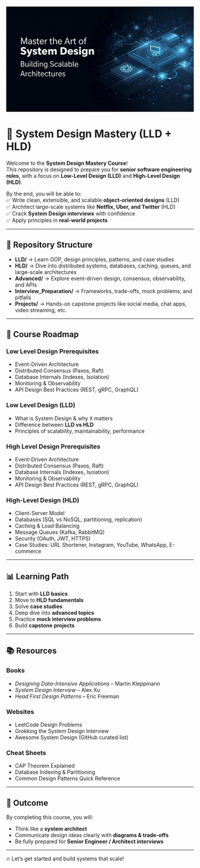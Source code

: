 <p align="center">
  <img src="assets/system-design-banner.jpg" alt="System Design Banner" width="600"/>
</p>

# 📘 System Design Mastery (LLD + HLD)

Welcome to the **System Design Mastery Course**!  
This repository is designed to prepare you for **senior software engineering roles**, with a focus on **Low-Level Design (LLD)** and **High-Level Design (HLD)**.

By the end, you will be able to:  
✅ Write clean, extensible, and scalable **object-oriented designs** (LLD)  
✅ Architect large-scale systems like **Netflix, Uber, and Twitter** (HLD)  
✅ Crack **System Design interviews** with confidence  
✅ Apply principles in **real-world projects**

---

## 📂 Repository Structure

- **LLD/** → Learn OOP, design principles, patterns, and case studies
- **HLD/** → Dive into distributed systems, databases, caching, queues, and large-scale architectures
- **Advanced/** → Explore event-driven design, consensus, observability, and APIs
- **Interview_Preparation/** → Frameworks, trade-offs, mock problems, and pitfalls
- **Projects/** → Hands-on capstone projects like social media, chat apps, video streaming, etc.

---

## 🚀 Course Roadmap

### **Low Level Design Prerequisites**
- Event-Driven Architecture
- Distributed Consensus (Paxos, Raft)
- Database Internals (Indexes, Isolation)
- Monitoring & Observability
- API Design Best Practices (REST, gRPC, GraphQL)

### **Low Level Design (LLD)**
- What is System Design & why it matters
- Difference between **LLD vs HLD**
- Principles of scalability, maintainability, performance

### **High Level Design Prerequisites**
- Event-Driven Architecture
- Distributed Consensus (Paxos, Raft)
- Database Internals (Indexes, Isolation)
- Monitoring & Observability
- API Design Best Practices (REST, gRPC, GraphQL)

### **High-Level Design (HLD)**
- Client-Server Model
- Databases (SQL vs NoSQL, partitioning, replication)
- Caching & Load Balancing
- Message Queues (Kafka, RabbitMQ)
- Security (OAuth, JWT, HTTPS)
- Case Studies: URL Shortener, Instagram, YouTube, WhatsApp, E-commerce


---

## 📊 Learning Path
1. Start with **LLD basics**
2. Move to **HLD fundamentals**
3. Solve **case studies**
4. Deep dive into **advanced topics**
5. Practice **mock interview problems**
6. Build **capstone projects**

---

## 📚 Resources

### **Books**
- *Designing Data-Intensive Applications* – Martin Kleppmann
- *System Design Interview* – Alex Xu
- *Head First Design Patterns* – Eric Freeman

### **Websites**
- LeetCode Design Problems
- Grokking the System Design Interview
- Awesome System Design (GitHub curated list)

### **Cheat Sheets**
- CAP Theorem Explained
- Database Indexing & Partitioning
- Common Design Patterns Quick Reference

---

## 🎯 Outcome
By completing this course, you will:
- Think like a **system architect**
- Communicate design ideas clearly with **diagrams & trade-offs**
- Be fully prepared for **Senior Engineer / Architect interviews**

---

🔥 Let’s get started and build systems that scale!
